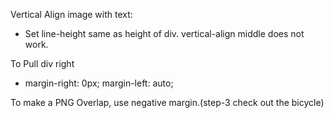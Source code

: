 Vertical Align image with text:
 - Set line-height same as height of div. vertical-align middle does not work.

To Pull div right
 - margin-right: 0px; margin-left: auto;

To make a PNG Overlap, use negative margin.(step-3 check out the bicycle)
